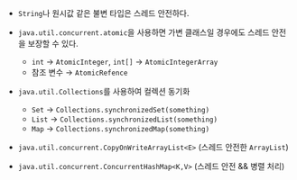 * `String`나 원시값 같은 불변 타입은 스레드 안전하다.
  

* `java.util.concurrent.atomic`을 사용하면 가변 클래스일 경우에도 스레드 안전을 보장할 수 있다.
  * `int` &rarr; `AtomicInteger`, `int[]` &rarr; `AtomicIntegerArray`
  * 참조 변수 &rarr; `AtomicRefence`
    

* `java.util.Collections`를 사용하여 컬렉션 동기화
  * `Set` &rarr; `Collections.synchronizedSet(something)`
  * `List` &rarr; `Collections.synchronizedList(something)`
  * `Map` &rarr; `Collections.synchronizedMap(something)`
    
    
* `java.util.concurrent.CopyOnWriteArrayList<E>` (스레드 안전한 `ArrayList`)
* `java.util.concurrent.ConcurrentHashMap<K,V>` (스레드 안전 && 병렬 처리)